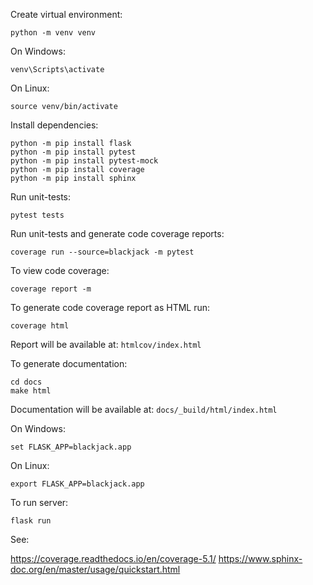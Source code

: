 Create virtual environment:

```
python -m venv venv
```

On Windows:

```
venv\Scripts\activate
```

On Linux:

```
source venv/bin/activate
```

Install dependencies:

```
python -m pip install flask
python -m pip install pytest
python -m pip install pytest-mock
python -m pip install coverage
python -m pip install sphinx
```

Run unit-tests:

```
pytest tests
```

Run unit-tests and generate code coverage reports:

```
coverage run --source=blackjack -m pytest
```

To view code coverage:

```
coverage report -m
```

To generate code coverage report as HTML run:

```
coverage html
```

Report will be available at: `htmlcov/index.html`

To generate documentation:

```
cd docs
make html
```

Documentation will be available at: `docs/_build/html/index.html`

On Windows:

```
set FLASK_APP=blackjack.app
```

On Linux:

```
export FLASK_APP=blackjack.app
```

To run server:

```
flask run
```

See:

https://coverage.readthedocs.io/en/coverage-5.1/
https://www.sphinx-doc.org/en/master/usage/quickstart.html
